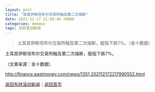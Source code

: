 ```yaml
---
layout: post
title: "耳其伊斯坦布尔交易所触及第二次熔断"
date: 2021-12-17 21:58:44 +0800
categories: emnews
tags: 东财滚动新闻
---
```

> 土耳其伊斯坦布尔交易所触及第二次熔断，股指下跌7%。（金十数据）

<p>土耳其伊斯坦布尔交易所触及第二次熔断，股指下跌7%。</p><p class="em_media">（文章来源：金十数据）</p>

<http://finance.eastmoney.com/news/1351,202112172217990552.html>

[返回东财滚动新闻](//finews.withounder.com/emnews/)｜[返回首页](//finews.withounder.com/)